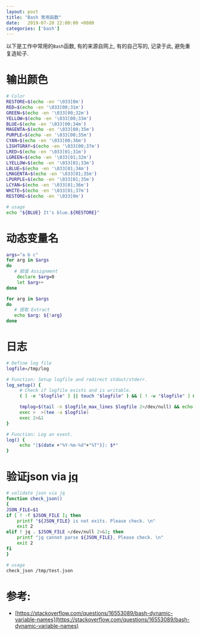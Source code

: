 ```yaml
---
layout: post
title: "Bash 常用函数"
date:   2019-07-28 22:00:00 +0800
categories: ['bash']
---
```


以下是工作中常用的`Bash`函数, 有的来源自网上, 有的自己写的, 记录于此, 避免重复造轮子.


# 输出颜色
```bash
# Color
RESTORE=$(echo -en '\033[0m')
RED=$(echo -en '\033[00;31m')
GREEN=$(echo -en '\033[00;32m')
YELLOW=$(echo -en '\033[00;33m')
BLUE=$(echo -en '\033[00;34m')
MAGENTA=$(echo -en '\033[00;35m')
PURPLE=$(echo -en '\033[00;35m')
CYAN=$(echo -en '\033[00;36m')
LIGHTGRAY=$(echo -en '\033[00;37m')
LRED=$(echo -en '\033[01;31m')
LGREEN=$(echo -en '\033[01;32m')
LYELLOW=$(echo -en '\033[01;33m')
LBLUE=$(echo -en '\033[01;34m')
LMAGENTA=$(echo -en '\033[01;35m')
LPURPLE=$(echo -en '\033[01;35m')
LCYAN=$(echo -en '\033[01;36m')
WHITE=$(echo -en '\033[01;37m')
RESTORE=$(echo -en '\033[0m')

# usage
echo "${BLUE} It's blue.${RESTORE}"
```

# 动态变量名
```bash
args="a b c"
for arg in $args
do
   # 赋值 Assignment
    declare $arg=0
    let $arg++
done

for arg in $args
do
   # 提取 Extract
   echo $arg: ${!arg}
done
```

# 日志
```bash
# Define log file
logfile=/tmp/log

# Function: Setup logfile and redirect stdout/stderr.
log_setup() {
     # Check if logfile exists and is writable.
     ( [ -e "$logfile" ] || touch "$logfile" ) && [ ! -w "$logfile" ] && echo "ERROR: Cannot write to $logfile. Check permissions or sudo access." && exit 1

     tmplog=$(tail -n $logfile_max_lines $logfile 2>/dev/null) && echo "${tmplog}" > $logfile
     exec >  >(tee -a $logfile)
     exec 2>&1
}

# Function: Log an event.
log() {
     echo "[$(date +"%Y-%m-%d"+"%T")]: $*"
}
```

# 验证json via [jq](https://stedolan.github.io/jq/)
```bash
# validate json via jq
function check_json()
{
JSON_FILE=$1
if [ ! -f $JSON_FILE ]; then
    printf "${JSON_FILE} is not exits. Please check. \n"
    exit 2
elif ! jq . $JSON_FILE >/dev/null 2>&1; then
    printf "jq cannot parse ${JSON_FILE}, Please check. \n"
    exit 2
fi
}

# usage
check_json /tmp/test.json
```

# 参考:

- [https://stackoverflow.com/questions/16553089/bash-dynamic-variable-names](https://stackoverflow.com/questions/16553089/bash-dynamic-variable-names)
